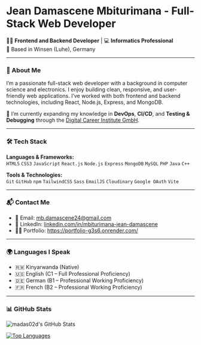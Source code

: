 # Jean Damascene Mbiturimana - Full-Stack Web Developer

👨‍💻 **Frontend and Backend Developer** | 💻 **Informatics Professional**  
📍 Based in Winsen (Luhe), Germany

---

### 🧠 About Me

I’m a passionate full-stack web developer with a background in computer science and electronics. I enjoy building clean, responsive, and user-friendly web applications. I’ve worked with both frontend and backend technologies, including React, Node.js, Express, and MongoDB.

🔧 I’m currently expanding my knowledge in **DevOps**, **CI/CD**, and **Testing & Debugging** through the [Digital Career Institute GmbH](https://digitalcareerinstitute.org/).

---

### 🛠️ Tech Stack

**Languages & Frameworks:**  
`HTML5` `CSS3` `JavaScript` `React.js` `Node.js` `Express` `MongoDB` `MySQL` `PHP` `Java` `C++`

**Tools & Technologies:**  
`Git` `GitHub` `npm` `TailwindCSS` `Sass` `EmailJS` `Cloudinary` `Google OAuth` `Vite`

---


### 📬 Contact Me

- 📧 Email: [mb.damascene24@gmail.com](mailto:mb.damascene24@gmail.com)  
- 💼 LinkedIn: [linkedin.com/in/mbiturimana-jean-damascene](https://www.linkedin.com/in/mbiturimana-jean-damascene)  
- 🧑‍💻 Portfolio: https://portfolio-g3s6.onrender.com/

---

### 🌍 Languages I Speak

- 🇷🇼 Kinyarwanda (Native)  
- 🇺🇸 English (C1 – Full Professional Proficiency)  
- 🇩🇪 German (B1 – Professional Working Proficiency)  
- 🇫🇷 French (B2 – Professional Working Proficiency)

---

### 📊 GitHub Stats

![madas02d's GitHub Stats](https://github-readme-stats.vercel.app/api?username=madas02d&show_icons=true&theme=tokyonight&hide_title=false)

[![Top Languages](https://github-readme-stats.vercel.app/api/top-langs/?username=madas02d&layout=compact&theme=tokyonight)](https://github.com/anuraghazra/github-readme-stats)
